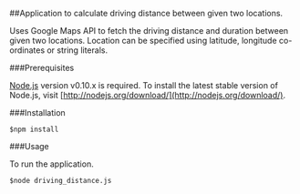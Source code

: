 ##Application to calculate driving distance between given two locations.

Uses Google Maps API to fetch the driving distance and duration between
given two locations. Location can be specified using latitude, longitude 
co-ordinates or string literals.

###Prerequisites

[Node.js](http://nodejs.org) version v0.10.x is required.
To install the latest stable version of Node.js, visit
[http://nodejs.org/download/](http://nodejs.org/download/).

###Installation
    
    $npm install

###Usage

To run the application.

    $node driving_distance.js 


    



